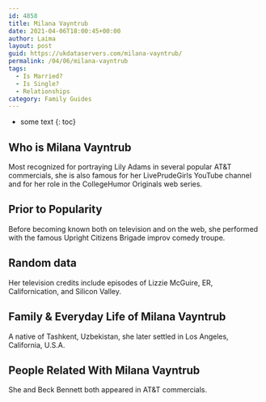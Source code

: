 ```yaml
---
id: 4858
title: Milana Vayntrub
date: 2021-04-06T18:00:45+00:00
author: Laima
layout: post
guid: https://ukdataservers.com/milana-vayntrub/
permalink: /04/06/milana-vayntrub
tags:
  - Is Married?
  - Is Single?
  - Relationships
category: Family Guides
---
```


* some text
{: toc}


## Who is Milana Vayntrub
                  
                  
                  
Most recognized for portraying Lily Adams in several popular AT&T commercials, she is also famous for her LivePrudeGirls YouTube channel and for her role in the CollegeHumor Originals web series.
                  
              
            
              
            
                
                
                
## Prior to Popularity
                  
                  
                  
Before becoming known both on television and on the web, she performed with the famous Upright Citizens Brigade improv comedy troupe.
                  
              
            
              
            
                
                
                
## Random data
                  
                  
                  
Her television credits include episodes of Lizzie McGuire, ER, Californication, and Silicon Valley.
                  
              
            
              
            
                
                
                
## Family & Everyday Life of Milana Vayntrub
                  
                  
                  
A native of Tashkent, Uzbekistan, she later settled in Los Angeles, California, U.S.A.
                  
              
            
              
            
                
                
                
## People Related With Milana Vayntrub
                  
                  
                  
She and Beck Bennett both appeared in AT&T commercials.
                  
              
            
              
            
                
              
            
              
              
            
            
              
            
          
          
          
